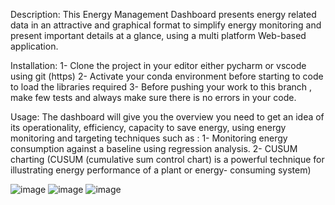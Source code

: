 Description: This Energy Management Dashboard presents energy related data in an attractive and graphical format to simplify energy monitoring and present important details at a glance, using a multi platform Web-based application.

Installation: 1- Clone the project in your editor either pycharm or vscode using git (https) 2- Activate your conda environment before starting to code to load the libraries required 3- Before pushing your work to this branch , make few tests and always make sure there is no errors in your code.

Usage: The dashboard will give you the overview you need to get an idea of its operationality, efficiency, capacity to save energy, using energy monitoring and targeting techniques such as : 1- Monitoring energy consumption against a baseline using regression analysis. 2- CUSUM charting (CUSUM (cumulative sum control chart) is a powerful technique for illustrating energy performance of a plant or energy- consuming system)

![image](https://user-images.githubusercontent.com/59622603/200578175-8b351bde-c261-4be7-8192-b79e88791a90.png)
![image](https://user-images.githubusercontent.com/59622603/200578214-7c7e1ed6-a3f5-437a-9726-b4bf8c36b15c.png)
![image](https://user-images.githubusercontent.com/59622603/200578258-81383219-0752-423e-ac12-4d9705fa4d59.png)

